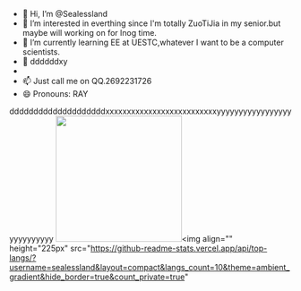 - 👋 Hi, I’m @Sealessland
- 👀 I’m interested in everthing since I'm totally ZuoTiJia in my senior.but maybe will working on for lnog time.
- 🌱 I’m currently learning EE at UESTC,whatever I want to be a computer scientists.
- 💞️ ddddddxy
- 
- 📫 Just call me on QQ.2692231726
- 😄 Pronouns: RAY

ddddddddddddddddddddxxxxxxxxxxxxxxxxxxxxxxxxxxyyyyyyyyyyyyyyyyyyyyyyyyyyy
<img align="" height="225px" src="https://github-readme-stats.vercel.app/api?username=sealessland&show_icon=true&theme=ambient_gradient&hide_border=true&count_private=true" /><img align="" height="225px" src="https://github-readme-stats.vercel.app/api/top-langs/?username=sealessland&layout=compact&langs_count=10&theme=ambient_gradient&hide_border=true&count_private=true"
